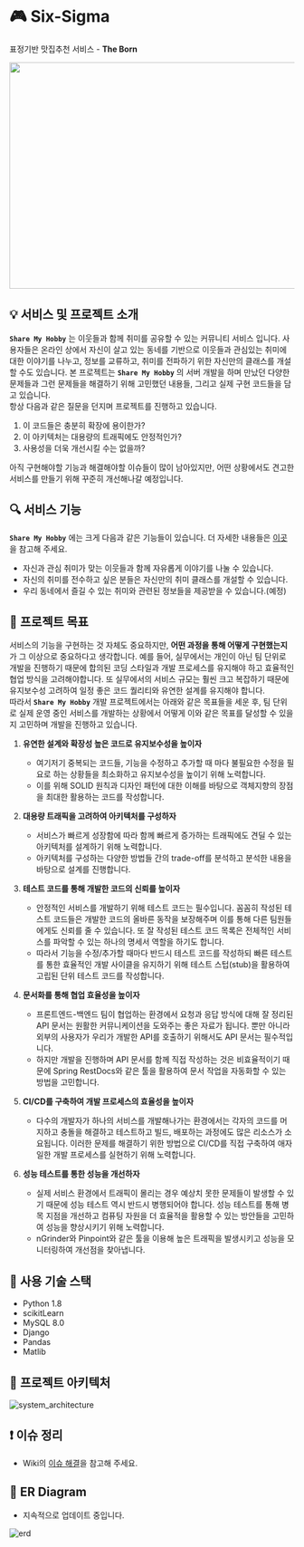 # :video_game: Six-Sigma
표정기반 맛집추천 서비스 - **The Born**

<p align="center">
  <a href="https://www.freepik.com/vectors/person">
    <img src="https://user-images.githubusercontent.com/110512212/260213348-0039a422-b096-4a1a-a7f0-87fb7caa0ed6.png"  width="600" height="400">
  </a>
</p>

## :bulb: 서비스 및 프로젝트 소개
**`Share My Hobby`** 는 이웃들과 함께 취미를 공유할 수 있는 커뮤니티 서비스 입니다. 사용자들은 온라인 상에서 자신이 살고 있는 동네를 기반으로 이웃들과 관심있는 취미에 대한 이야기를 나누고, 정보를 교류하고, 취미를 전파하기 위한 자신만의 클래스를 개설할 수도 있습니다. 본 프로젝트는 **`Share My Hobby`** 의 서버 개발을 하며 만났던 다양한 문제들과 그런 문제들을 해결하기 위해 고민했던 내용들, 그리고 실제 구현 코드들을 담고 있습니다.  
항상 다음과 같은 질문을 던지며 프로젝트를 진행하고 있습니다.

 1. 이 코드들은 충분히 확장에 용이한가?
 2. 이 아키텍처는 대용량의 트래픽에도 안정적인가?  
 3. 사용성을 더욱 개선시킬 수는 없을까?

아직 구현해야할 기능과 해결해야할 이슈들이 많이 남아있지만, 어떤 상황에서도 견고한 서비스를 만들기 위해 꾸준히 개선해나갈 예정입니다.

## :mag: 서비스 기능
**`Share My Hobby`** 에는 크게 다음과 같은 기능들이 있습니다. 더 자세한 내용들은 [이곳](https://github.com/f-lab-edu/share-my-hobby/wiki/2.-%EA%B8%B0%EB%8A%A5-%EC%A0%95%EC%9D%98)을 참고해 주세요.

- 자신과 관심 취미가 맞는 이웃들과 함께 자유롭게 이야기를 나눌 수 있습니다.
- 자신의 취미를 전수하고 싶은 분들은 자신만의 취미 클래스를 개설할 수 있습니다.
- 우리 동네에서 즐길 수 있는 취미와 관련된 정보들을 제공받을 수 있습니다.(예정)

## :rocket: 프로젝트 목표
서비스의 기능을 구현하는 것 자체도 중요하지만, **어떤 과정을 통해 어떻게 구현했는지**가 그 이상으로 중요하다고 생각합니다. 예를 들어, 실무에서는 개인이 아닌 팀 단위로 개발을 진행하기 때문에 합의된 코딩 스타일과 개발 프로세스를 유지해야 하고 효율적인 협업 방식을 고려해야합니다. 또 실무에서의 서비스 규모는 훨씬 크고 복잡하기 때문에 유지보수성 고려하여 일정 좋은 코드 퀄리티와 유연한 설계를 유지해야 합니다.  
따라서 **`Share My Hobby`** 개발 프로젝트에서는 아래와 같은 목표들을 세운 후, 팀 단위로 실제 운영 중인 서비스를 개발하는 상황에서 어떻게 이와 같은 목표를 달성할 수 있을지 고민하며 개발을 진행하고 있습니다.
1. **유연한 설계와 확장성 높은 코드로 유지보수성을 높이자**
    - 여기저기 중복되는 코드들, 기능을 수정하고 추가할 때 마다 불필요한 수정을 필요로 하는 상황들을 최소화하고 유지보수성을 높이기 위해 노력합니다.
    - 이를 위해 SOLID 원칙과 디자인 패턴에 대한 이해를 바탕으로 객체지향의 장점을 최대한 활용하는 코드를 작성합니다.

2. **대용량 트래픽을 고려하여 아키텍처를 구성하자**
    - 서비스가 빠르게 성장함에 따라 함께 빠르게 증가하는 트래픽에도 견딜 수 있는 아키텍처를 설계하기 위해 노력합니다.
    - 아키텍처를 구성하는 다양한 방법들 간의 trade-off를 분석하고 분석한 내용을 바탕으로 설계를 진행합니다.

3. **테스트 코드를 통해 개발한 코드의 신뢰를 높이자**
    - 안정적인 서비스를 개발하기 위해 테스트 코드는 필수입니다. 꼼꼼히 작성된 테스트 코드들은 개발한 코드의 올바른 동작을 보장해주며 이를 통해 다른 팀원들에게도 신뢰를 줄 수 있습니다. 또 잘 작성된 테스트 코드 목록은 전체적인 서비스를 파악할 수 있는 하나의 명세서 역할을 하기도 합니다.
    - 따라서 기능을 수정/추가할 때마다 반드시 테스트 코드를 작성하되 빠른 테스트를 통한 효율적인 개발 사이클을 유지하기 위해 테스트 스텁(stub)을 활용하여 고립된 단위 테스트 코드를 작성합니다.

4. **문서화를 통해 협업 효율성을 높이자**
    - 프론트엔드-백엔드 팀이 협업하는 환경에서 요청과 응답 방식에 대해 잘 정리된 API 문서는 원활한 커뮤니케이션을 도와주는 좋은 자료가 됩니다. 뿐만 아니라 외부의 사용자가 우리가 개발한 API를 호출하기 위해서도 API 문서는 필수적입니다. 
    - 하지만 개발을 진행하며 API 문서를 함께 직접 작성하는 것은 비효율적이기 때문에 Spring RestDocs와 같은 툴을 활용하여 문서 작업을 자동화할 수 있는 방법을 고민합니다.

5. **CI/CD를 구축하여 개발 프로세스의 효율성을 높이자**
    - 다수의 개발자가 하나의 서비스를 개발해나가는 환경에서는 각자의 코드를 머지하고 충돌을 해결하고 테스트하고 빌드, 배포하는 과정에도 많은 리소스가 소요됩니다. 이러한 문제를 해결하기 위한 방법으로 CI/CD를 직접 구축하여 애자일한 개발 프로세스를 실현하기 위해 노력합니다.

6. **성능 테스트를 통한 성능을 개선하자**
    - 실제 서비스 환경에서 트래픽이 몰리는 경우 예상치 못한 문제들이 발생할 수 있기 때문에 성능 테스트 역시 반드시 병행되어야 합니다. 성능 테스트를 통해 병목 지점을 개선하고 컴퓨팅 자원을 더 효율적을 활용할 수 있는 방안들을 고민하여 성능을 향상시키기 위해 노력합니다.
    - nGrinder와 Pinpoint와 같은 툴을 이용해 높은 트래픽을 발생시키고 성능을 모니터링하여 개선점을 찾아냅니다.
    

## :wrench: 사용 기술 스택
- Python 1.8
- scikitLearn
- MySQL 8.0
- Django
- Pandas
- Matlib


## :robot: 프로젝트 아키텍처
![system_architecture](https://user-images.githubusercontent.com/21170717/121297109-c7a2a080-c92c-11eb-80e2-233970ec701b.png)

## :heavy_exclamation_mark: 이슈 정리
- Wiki의 [이슈 해결](https://github.com/f-lab-edu/share-my-hobby/wiki/5.-%EC%9D%B4%EC%8A%88-%ED%95%B4%EA%B2%B0)을 참고해 주세요.

## :floppy_disk: ER Diagram
- 지속적으로 업데이트 중입니다.

![erd](https://user-images.githubusercontent.com/21170717/121324479-bd43cf00-c94b-11eb-9990-b19bd42c6c45.png)
